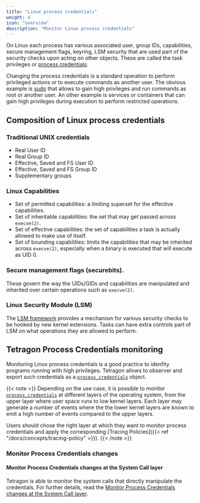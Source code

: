 ```yaml
---
title: "Linux process credentials"
weight: 4
icon: "overview"
description: "Monitor Linux process credentials"
---
```


On Linux each process has various associated user, group IDs, capabilities,
secure management flags, keyring, LSM security that are used part of the
security checks upon acting on other objects. These are called the task
privileges or
[process credentials](https://www.kernel.org/doc/html/latest/security/credentials.html#task-credentials).

Changing the process credentials is a standard operation to perform privileged
actions or to execute commands as another user. The obvious example is
[sudo](https://www.sudo.ws/) that allows to gain high privileges and run commands
as root or another user. An other example is services or containers that can
gain high privileges during execution to perform restricted operations.

## Composition of Linux process credentials

### Traditional UNIX credentials

- Real User ID
- Real Group ID
- Effective, Saved and FS User ID
- Effective, Saved and FS Group ID
- Supplementary groups

### Linux Capabilities

- Set of permitted capabilities: a limiting superset for the effective
  capabilities.
- Set of inheritable capabilities: the set that may get passed across
  `execve(2)`.
- Set of effective capabilities: the set of capabilities a task is actually
  allowed to make use of itself.
- Set of bounding capabilities: limits the capabilities that may be inherited
  across `execve(2)`, especially when a binary is executed that will execute as
  UID 0.

### Secure management flags (securebits).

These govern the way the UIDs/GIDs and capabilities are manipulated and
inherited over certain operations such as `execve(2)`.

### Linux Security Module (LSM)

The [LSM framework](https://www.kernel.org/doc/html/latest/admin-guide/LSM/index.html)
provides a mechanism for various security checks to be hooked by new kernel
extensions. Tasks can have extra controls part of LSM on what operations they
are allowed to perform.

## Tetragon Process Credentials monitoring

Monitoring Linux process credentials is a good practice to idenfity programs
running with high privileges. Tetragon allows to observer and export such credentials
as a [`process_credentials`](https://tetragon.cilium.io/docs/reference/grpc-api/#processcredentials) object.

{{< note >}}
Depending on the use case, it is possible to monitor [`process_credentials`](https://tetragon.cilium.io/docs/reference/grpc-api/#processcredentials)
at different layers of the operating system, from the upper layer where user space
runs to low kernel layers. Each layer may generate a number of events where the
the lower kernel layers are known to emit a high number of events compared to the
upper layers.

Users should chose the right layer at which they want to
monitor process credentials and apply the corresponding [Tracing Policies]({{< ref "/docs/concepts/tracing-policy" >}}).
{{< /note >}}

### Monitor Process Credentials changes

#### Monitor Process Credentials changes at the System Call layer

Tetragon is able to monitor the system calls that directly manipulate the credentials. For further details, read the [Monitor Process Credentials changes at the System Call layer](./syscalls-monitoring).
